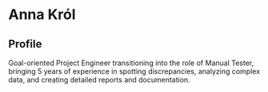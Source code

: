 # Anna Król

## Profile
Goal-oriented Project Engineer transitioning into the role of Manual Tester, bringing 5 years of experience in spotting discrepancies, analyzing complex data, and creating detailed reports and documentation.
<center>